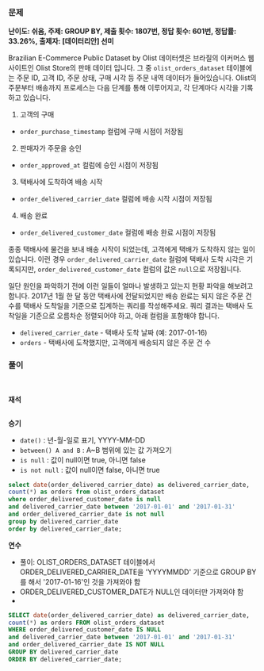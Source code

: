 ### 문제

**난이도: 쉬움, 주제: GROUP BY, 제출 횟수: 1807번, 정답 횟수: 601번, 정답률: 33.26%, 출제자: [데이터리안] 선미**

Brazilian E-Commerce Public Dataset by Olist 데이터셋은 브라질의 이커머스 웹사이트인 Olist Store의 판매 데이터 입니다. 그 중 `olist_orders_dataset` 테이블에는 주문 ID, 고객 ID, 주문 상태, 구매 시각 등 주문 내역 데이터가 들어있습니다. Olist의 주문부터 배송까지 프로세스는 다음 단계를 통해 이루어지고, 각 단계마다 시각을 기록하고 있습니다.

1. 고객의 구매
- `order_purchase_timestamp` 컬럼에 구매 시점이 저장됨
2. 판매자가 주문을 승인
- `order_approved_at` 컬럼에 승인 시점이 저장됨
3. 택배사에 도착하여 배송 시작
- `order_delivered_carrier_date` 컬럼에 배송 시작 시점이 저장됨
4. 배송 완료
- `order_delivered_customer_date` 컬럼에 배송 완료 시점이 저장됨

종종 택배사에 물건을 보내 배송 시작이 되었는데, 고객에게 택배가 도착하지 않는 일이 있습니다. 이런 경우 `order_delivered_carrier_date` 컬럼에 택배사 도착 시각은 기록되지만, `order_delivered_customer_date` 컬럼의 값은 `null`으로 저장됩니다.

일단 원인을 파악하기 전에 이런 일들이 얼마나 발생하고 있는지 현황 파악을 해보려고 합니다. 2017년 1월 한 달 동안 택배사에 전달되었지만 배송 완료는 되지 않은 주문 건수를 택배사 도착일을 기준으로 집계하는 쿼리를 작성해주세요. 쿼리 결과는 택배사 도착일을 기준으로 오름차순 정렬되어야 하고, 아래 컬럼을 포함해야 합니다.

- `delivered_carrier_date` - 택배사 도착 날짜 (예: 2017-01-16)
- `orders` - 택배사에 도착했지만, 고객에게 배송되지 않은 주문 건 수

### 풀이
<br>

**재석**

```sql

```

**승기**
- `date()` : 년-월-일로 표기, YYYY-MM-DD
- `between() A and B` : A~B 범위에 있는 값 가져오기
- `is null` : 값이 null이면 true, 아니면 false
- `is not null` : 값이 null이면 false, 아니면 true

```sql
select date(order_delivered_carrier_date) as delivered_carrier_date,
count(*) as orders from olist_orders_dataset
where order_delivered_customer_date is null
and delivered_carrier_date between '2017-01-01' and '2017-01-31' 
and order_delivered_carrier_date is not null
group by delivered_carrier_date
order by delivered_carrier_date;
```

**연수**
- 풀이: OLIST_ORDERS_DATASET 테이블에서 ORDER_DELIVERED_CARRIER_DATE을 'YYYYMMDD' 기준으로 GROUP BY를 해서 '2017-01-16'인 것을 가져와야 함
- ORDER_DELIVERED_CUSTOMER_DATE가 NULL인 데이터만 가져와야 함
- 
```sql
SELECT date(order_delivered_carrier_date) as delivered_carrier_date,
count(*) as orders FROM olist_orders_dataset
WHERE order_delivered_customer_date IS NULL
and delivered_carrier_date between '2017-01-01' and '2017-01-31' 
and order_delivered_carrier_date IS NOT NULL
GROUP BY delivered_carrier_date
ORDER BY delivered_carrier_date;
```
